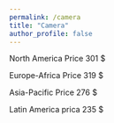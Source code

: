 ```yaml
---
permalink: /camera
title: "Camera"
author_profile: false
---
```


North America Price 301 $

Europe-Africa Price   319 $

Asia-Pacific Price      276 $

Latin America prica   235 $
